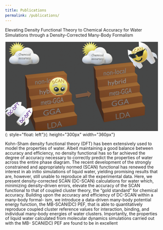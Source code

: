 ```yaml
---
title: Publications
permalink: /publications/
---
```

Elevating Density Functional Theory to Chemical Accuracy for Water Simulations through a Density-Corrected Many-Body Formalism

![image](dc-scan.png){: style="float: left"}{: height="300px" width="360px"}
<p style="line-height:110%"> Kohn-Sham density functional theory (DFT) has been extensively used to model the properties of water. Albeit maintaining a good balance between accuracy and efficiency, no density functional has so far achieved the degree of accuracy necessary to correctly predict the properties of water across the entire phase diagram. The recent development of the strongly constrained and appropriately normed (SCAN) functional has renewed the interest in ab initio simulations of liquid water, yielding promising results that are, however, still unable to reproduce all the experimental data. Here, we present density-corrected SCAN (DC-SCAN) calculations for water which, minimizing density-driven errors, elevate the accuracy of the SCAN functional to that of coupled cluster theory, the “gold standard” for chemical accuracy. Building upon the accuracy and efficiency of DC-SCAN within a many-body formal- ism, we introduce a data-driven many-body potential energy function, the MB-SCAN(DC) PEF, that is able to quantitatively reproduce coupled cluster reference values for interaction, binding, and individual many-body energies of water clusters. Importantly, the properties of liquid water calculated from molecular dynamics simulations carried out with the MB- SCAN(DC) PEF are found to be in excellent </p> </font>
